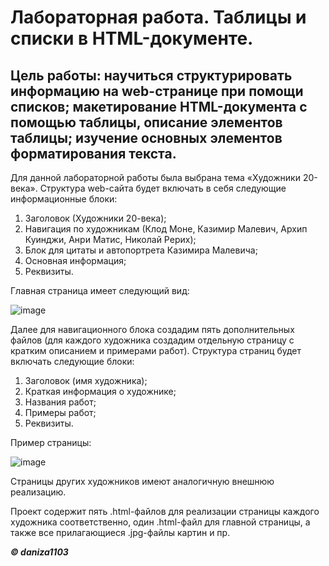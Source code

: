 # Лабораторная работа. Таблицы и списки в HTML-документе.
## Цель работы: научиться структурировать информацию на web-странице при помощи списков; макетирование HTML-документа с помощью таблицы, описание элементов таблицы; изучение основных элементов форматирования текста.

Для данной лабораторной работы была выбрана тема «Художники 20-века». Структура web-сайта будет включать в себя следующие информационные блоки: 
1.	Заголовок (Художники 20-века);
2.	Навигация по художникам (Клод Моне, Казимир Малевич, Архип Куинджи, Анри Матис, Николай Рерих);
3.	Блок для цитаты и автопортрета Казимира Малевича; 
4.	Основная информация;
5.	Реквизиты.

Главная страница имеет следующий вид:

![image](https://user-images.githubusercontent.com/62215011/198876246-6e50c852-ec9a-496e-8288-a387331faab0.png)

Далее для навигационного блока создадим пять дополнительных файлов (для каждого художника создадим отдельную страницу с кратким описанием и примерами работ). Структура страниц будет включать следующие блоки:
1.	Заголовок (имя художника);
2.	Краткая информация о художнике;
3.	Названия работ; 
4.	Примеры работ;
5.	Реквизиты.

Пример страницы:

![image](https://user-images.githubusercontent.com/62215011/198876337-0e51f851-0f29-4158-b89d-8a4e043b4441.png)

Страницы других художников имеют аналогичную внешнюю реализацию.

Проект содержит пять .html-файлов для реализации страницы каждого художника соответственно, один .html-файл для главной страницы, а также все прилагающиеся .jpg-файлы картин и пр.

***© daniza1103***
